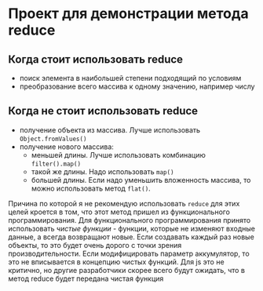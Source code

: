 # Проект для демонстрации метода reduce

## Когда стоит использовать reduce
- поиск элемента в наибольшей степени подходящий по условиям
- преобразование всего массива к одному значению, например числу

## Когда не стоит использовать reduce
- получение объекта из массива. Лучше использовать `Object.fromValues()`
- получение нового массива:
  - меньшей длины. Лучше использовать комбинацию `filter().map()`
  - такой же длины. Надо использовать `map()`
  - большей длины. Если надо уменьшить вложенность массива, то можно использовать метод `flat()`.

Причина по которой я не рекомендую использовать `reduce` для этих целей кроется в том, 
что этот метод пришел из функционального программирования. Для функционального программирования принято использовать 
_чистые функции_ - функции, которые не изменяют входные данные, а всегда возвращают новые.
Если создавать каждый раз новые объекты, то это будет очень дорого с точки зрения производительности.
Если модифицировать параметр аккумулятор, то это не вписывается в концепцию чистых функций.
Для js это не критично, но другие разработчики скорее всего будут ожидать, что в метод reduce будет передана чистая функция